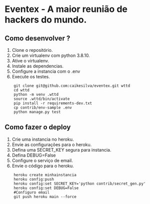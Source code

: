 # Eventex - A maior reunião de hackers do mundo.

## Como desenvolver ?

1. Clone o repositório.
2. Crie um virtualenv com python 3.8.10.
3. Ative o virtualenv.
4. Instale as dependencias.
5. Configure a instancia com o .env
6. Execute os testes.

```console
    git clone git@github.com:caikesilva/eventex.git wttd
    cd wttd
    python -m venv .wttd
    source .wttd/bin/activate
    pip install -r requirements-dev.txt
    cp contrib/env-sample .env
    python manage.py test
```

## Como fazer o deploy

1. Crie uma instancia no heroku.
2. Envie as configurações para o heroku.
3. Defina uma SECRET_KEY segura para instancia.
4. Defina DEBUG=False
5. Configure o serviço de email.
6. Envie o código para o heroku.

```console
    heroku create minhainstancia
    heroku config:push
    heroku config:set SECRET_KEY='python contrib/secret_gen.py'
    heroku config:set DEBUG=False
    #Configuro email
    git push heroku main --force
```